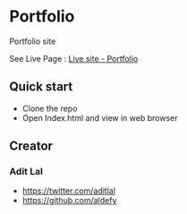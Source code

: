 # Portfolio

Portfolio site

See Live Page : [Live site - Portfolio](https://aldefy.github.io/FullStack_ND_P2)
## Quick start

* Clone the repo
* Open Index.html and view in web browser


## Creator

### Adit Lal

* <https://twitter.com/aditlal>
* <https://github.com/aldefy>
